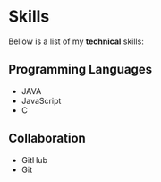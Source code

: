 # Skills

Bellow is a list of my **technical** skills:

## Programming Languages
  - JAVA
  - JavaScript
  - C
  
## Collaboration
  * GitHub
  * Git
